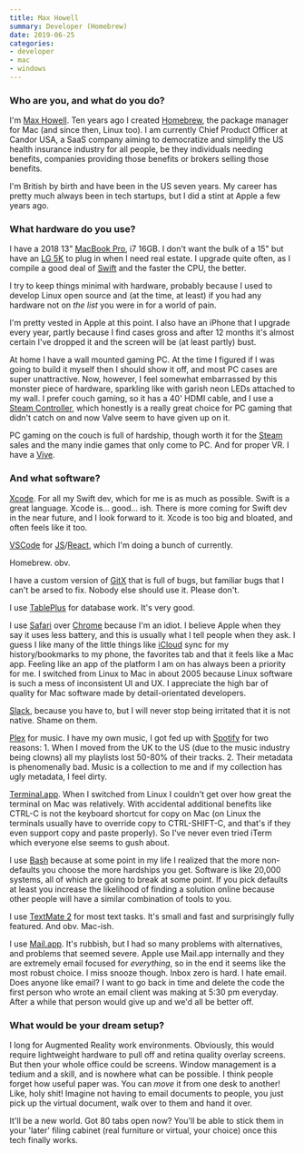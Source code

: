 ```yaml
---
title: Max Howell
summary: Developer (Homebrew) 
date: 2019-06-25
categories:
- developer 
- mac
- windows
---
```


### Who are you, and what do you do?

I'm [Max Howell](https://mxcl.dev/ "Max's website."). Ten years ago I created [Homebrew][], the package manager for Mac (and since then, Linux too). I am currently Chief Product Officer at Candor USA, a SaaS company aiming to democratize and simplify the US health insurance industry for all people, be they individuals needing benefits, companies providing those benefits or brokers selling those benefits.

I'm British by birth and have been in the US seven years. My career has pretty much always been in tech startups, but I did a stint at Apple a few years ago.

### What hardware do you use?

I have a 2018 13" [MacBook Pro][macbook-pro], i7 16GB. I don't want the bulk of a 15" but have an [LG 5K][ultrafine-5k] to plug in when I need real estate. I upgrade quite often, as I compile a good deal of [Swift][] and the faster the CPU, the better.

I try to keep things minimal with hardware, probably because I used to develop Linux open source and (at the time, at least) if you had any hardware not on *the list* you were in for a world of pain.

I'm pretty vested in Apple at this point. I also have an iPhone that I upgrade every year, partly because I find cases gross and after 12 months it's almost certain I've dropped it and the screen will be (at least partly) bust.

At home I have a wall mounted gaming PC. At the time I figured if I was going to build it myself then I should show it off, and most PC cases are super unattractive. Now, however, I feel somewhat embarrassed by this monster piece of hardware, sparkling like with garish neon LEDs attached to my wall. I prefer couch gaming, so it has a 40' HDMI cable, and I use a [Steam Controller][steam-controller], which honestly is a really great choice for PC gaming that didn't catch on and now Valve seem to have given up on it.

PC gaming on the couch is full of hardship, though worth it for the [Steam][] sales and the many indie games that only come to PC. And for proper VR. I have a [Vive][].

### And what software?

[Xcode][]. For all my Swift dev, which for me is as much as possible. Swift is a great language. Xcode is... good... ish. There is more coming for Swift dev in the near future, and I look forward to it. Xcode is too big and bloated, and often feels like it too.

[VSCode][visual-studio-code] for [JS][javascript]/[React][], which I'm doing a bunch of currently.

Homebrew. obv.

I have a custom version of [GitX][] that is full of bugs, but familiar bugs that I can't be arsed to fix. Nobody else should use it. Please don't.

I use [TablePlus][] for database work. It's very good.

I use [Safari][] over [Chrome][] because I'm an idiot. I believe Apple when they say it uses less battery, and this is usually what I tell people when they ask. I guess I like many of the little things like [iCloud][] sync for my history/bookmarks to my phone, the favorites tab and that it feels like a Mac app. Feeling like an app of the platform I am on has always been a priority for me. I switched from Linux to Mac in about 2005 because Linux software is such a mess of inconsistent UI and UX. I appreciate the high bar of quality for Mac software made by detail-orientated developers.

[Slack][], because you have to, but I will never stop being irritated that it is not native. Shame on them.

[Plex][] for music. I have my own music, I got fed up with [Spotify][] for two reasons: 1. When I moved from the UK to the US (due to the music industry being clowns) all my playlists lost 50-80% of their tracks. 2. Their metadata is phenomenally bad. Music is a collection to me and if my collection has ugly metadata, I feel dirty.

[Terminal.app][terminal]. When I switched from Linux I couldn't get over how great the terminal on Mac was relatively. With accidental additional benefits like CTRL-C is not the keyboard shortcut for copy on Mac (on Linux the terminals usually have to override copy to CTRL-SHIFT-C, and that's if they even support copy and paste properly). So I've never even tried iTerm which everyone else seems to gush about.

I use [Bash][] because at some point in my life I realized that the more non-defaults you choose the more hardships you get. Software is like 20,000 systems, all of which are going to break at some point. If you pick defaults at least you increase the likelihood of finding a solution online because other people will have a similar combination of tools to you.

I use [TextMate 2][textmate] for most text tasks. It's small and fast and surprisingly fully featured. And obv. Mac-ish.

I use [Mail.app][mail]. It's rubbish, but I had so many problems with alternatives, and problems that seemed severe. Apple use Mail.app internally and they are extremely email focused for *everything*, so in the end it seems like the most robust choice. I miss snooze though. Inbox zero is hard. I hate email. Does anyone like email? I want to go back in time and delete the code the first person who wrote an email client was making at 5:30 pm everyday. After a while that person would give up and we'd all be better off.

### What would be your dream setup?

I long for Augmented Reality work environments. Obviously, this would require lightweight hardware to pull off and retina quality overlay screens. But then your whole office could be screens. Window management is a tedium and a skill, and is nowhere what can be possible. I think people forget how useful paper was. You can *move* it from one desk to another! Like, holy shit! Imagine not having to email documents to people, you just pick up the virtual document, walk over to them and hand it over.

It'll be a new world. Got 80 tabs open now? You'll be able to stick them in your 'later' filing cabinet (real furniture or virtual, your choice) once this tech finally works.

[bash]: http://www.gnu.org/software/bash/ "A terminal shell."
[chrome]: https://www.google.com/intl/en/chrome/ "A WebKit-based browser, where each tab runs in its own thread."
[gitx]: https://gitx.frim.nl/ "A git GUI for Mac OS X."
[homebrew]: https://brew.sh/ "Command-line package manager for Mac OS X."
[icloud]: https://www.apple.com/icloud/ "A cloud service."
[javascript]: https://en.wikipedia.org/wiki/JavaScript "An interpreted scripting language."
[macbook-pro]: https://www.apple.com/macbook-pro/ "A laptop."
[mail]: https://en.wikipedia.org/wiki/Mail_(application) "The default Mac OS X mail client."
[plex]: https://www.plex.tv/ "Media center software."
[react]: http://web.archive.org/web/20230316153459/https://reactjs.org/ "A JavaScript UI framework."
[safari]: https://www.apple.com/safari/ "A fast web browser."
[slack]: https://slack.com/intl/ja-jp/ "A collaboration service."
[spotify]: https://open.spotify.com/__noul__?pfhp=2c2ccb58-8a92-4713-a1c0-8b43b3090b49 "A music streaming service."
[steam-controller]: https://en.wikipedia.org/wiki/Steam_Controller "A gaming controller for Steam."
[steam]: https://store.steampowered.com/ "A digital game distribution service."
[swift]: https://www.lamyusa.com/us_en/rollerball-pen-lamy-swift.html "A rollerball pen."
[tableplus]: http://web.archive.org/web/20230807081412/https://tableplus.com/ "GUI software for working with databases."
[terminal]: https://en.wikipedia.org/wiki/Terminal_(OS_X) "A console application included with Mac OS X."
[textmate]: https://macromates.com/ "A text editor for the Mac."
[ultrafine-5k]: http://web.archive.org/web/20190711102445/https://www.apple.com/shop/product/HKN62LL/A/lg-ultrafine-5k-display "A 27 inch monitor."
[visual-studio-code]: https://code.visualstudio.com/ "A development IDE."
[vive]: http://web.archive.org/web/20221001014755/https://vibeapp.one/ "A SteamVR headset."
[xcode]: https://en.wikipedia.org/wiki/Xcode "An IDE for Mac developers."

